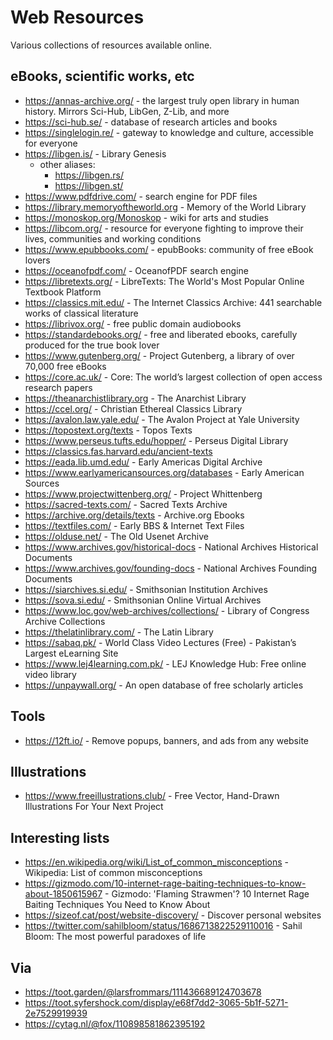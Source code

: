 # Web Resources

Various collections of resources available online.

## eBooks, scientific works, etc

- https://annas-archive.org/ - the largest truly open library in human history. Mirrors Sci-Hub, LibGen, Z-Lib, and more
- https://sci-hub.se/ - database of research articles and books
- https://singlelogin.re/ - gateway to knowledge and culture, accessible for everyone
- https://libgen.is/ - Library Genesis
  - other aliases:
    - https://libgen.rs/
    - https://libgen.st/
- https://www.pdfdrive.com/ - search engine for PDF files
- https://library.memoryoftheworld.org - Memory of the World Library
- https://monoskop.org/Monoskop - wiki for arts and studies
- https://libcom.org/ - resource for everyone fighting to improve their lives, communities and working conditions
- https://www.epubbooks.com/ - epubBooks: community of free eBook lovers
- https://oceanofpdf.com/ - OceanofPDF search engine
- https://libretexts.org/ - LibreTexts: The World's Most Popular Online Textbook Platform
- https://classics.mit.edu/ - The Internet Classics Archive: 441 searchable works of classical literature
- https://librivox.org/ - free public domain audiobooks
- https://standardebooks.org/ - free and liberated ebooks, carefully produced for the true book lover
- https://www.gutenberg.org/ - Project Gutenberg, a library of over 70,000 free eBooks
- https://core.ac.uk/ - Core: The world’s largest collection of open access research papers
- https://theanarchistlibrary.org - The Anarchist Library
- https://ccel.org/ - Christian Ethereal Classics Library
- https://avalon.law.yale.edu/ - The Avalon Project at Yale University
- https://topostext.org/texts - Topos Texts
- https://www.perseus.tufts.edu/hopper/ - Perseus Digital Library
- https://classics.fas.harvard.edu/ancient-texts
- https://eada.lib.umd.edu/ - Early Americas Digital Archive
- https://www.earlyamericansources.org/databases - Early American Sources
- https://www.projectwittenberg.org/ - Project Whittenberg
- https://sacred-texts.com/ - Sacred Texts Archive
- https://archive.org/details/texts - Archive.org Ebooks
- https://textfiles.com/ - Early BBS & Internet Text Files
- https://olduse.net/ - The Old Usenet Archive
- https://www.archives.gov/historical-docs - National Archives Historical Documents
- https://www.archives.gov/founding-docs - National Archives Founding Documents
- https://siarchives.si.edu/ - Smithsonian Institution Archives
- https://sova.si.edu/ - Smithsonian Online Virtual Archives
- https://www.loc.gov/web-archives/collections/ - Library of Congress Archive Collections
- https://thelatinlibrary.com/ - The Latin Library
- https://sabaq.pk/ - World Class Video Lectures (Free) - Pakistan’s Largest eLearning Site
- https://www.lej4learning.com.pk/ - LEJ Knowledge Hub: Free online video library
- https://unpaywall.org/ - An open database of free scholarly articles

## Tools

- https://12ft.io/ - Remove popups, banners, and ads from any website

## Illustrations

- https://www.freeillustrations.club/ - Free Vector, Hand-Drawn Illustrations For Your Next Project

## Interesting lists

- https://en.wikipedia.org/wiki/List_of_common_misconceptions - Wikipedia: List of common misconceptions
- https://gizmodo.com/10-internet-rage-baiting-techniques-to-know-about-1850615967 - Gizmodo: 'Flaming Strawmen'? 10 Internet Rage Baiting Techniques You Need to Know About
- https://sizeof.cat/post/website-discovery/ - Discover personal websites
- https://twitter.com/sahilbloom/status/1686713822529110016 - Sahil Bloom: The most powerful paradoxes of life

## Via

- https://toot.garden/@larsfrommars/111436689124703678
- https://toot.syfershock.com/display/e68f7dd2-3065-5b1f-5271-2e7529919939
- https://cytag.nl/@fox/110898581862395192
